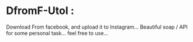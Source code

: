 # DfromF-UtoI : 
Download From facebook, and upload it to Instagram... Beautiful soap / API for some personal task... feel free to use...

